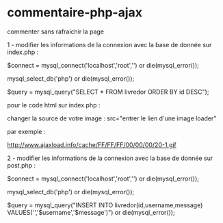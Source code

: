 commentaire-php-ajax
====================

commenter sans rafraichir la page 


1 - modifier les informations de la connexion avec la base de donnée sur index.php :

$connect = mysql_connect('localhost','root','') or die(mysql_error());

mysql_select_db('php') or die(mysql_error());

$query = mysql_query("SELECT * FROM livredor ORDER BY id DESC"); 

pour le code html sur index.php :

changer la source de votre image : src="entrer le lien d'une image loader"

par exemple :

http://www.ajaxload.info/cache/FF/FF/FF/00/00/00/20-1.gif


2 - modifier les informations de la connexion avec la base de donnée sur post.php :

$connect = mysql_connect('localhost','root','') or die(mysql_error());

mysql_select_db('php') or die(mysql_error());

$query = mysql_query("INSERT INTO livredor(id,username,message) VALUES('','$username','$message')") or die(mysql_error());
